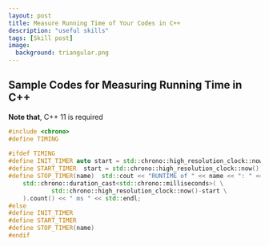 ```yaml
---
layout: post
title: Measure Running Time of Your Codes in C++
description: "useful skills"
tags: [Skill post]
image:
  background: triangular.png
---
```


## Sample Codes for Measuring Running Time in C++

**Note that**, C++ 11 is required
~~~~~~c++
#include <chrono>  
#define TIMING
 
#ifdef TIMING
#define INIT_TIMER auto start = std::chrono::high_resolution_clock::now();
#define START_TIMER  start = std::chrono::high_resolution_clock::now();
#define STOP_TIMER(name)  std::cout << "RUNTIME of " << name << ": " << \
    std::chrono::duration_cast<std::chrono::milliseconds>( \
            std::chrono::high_resolution_clock::now()-start \
    ).count() << " ms " << std::endl; 
#else
#define INIT_TIMER
#define START_TIMER
#define STOP_TIMER(name)
#endif
~~~~~~
  


